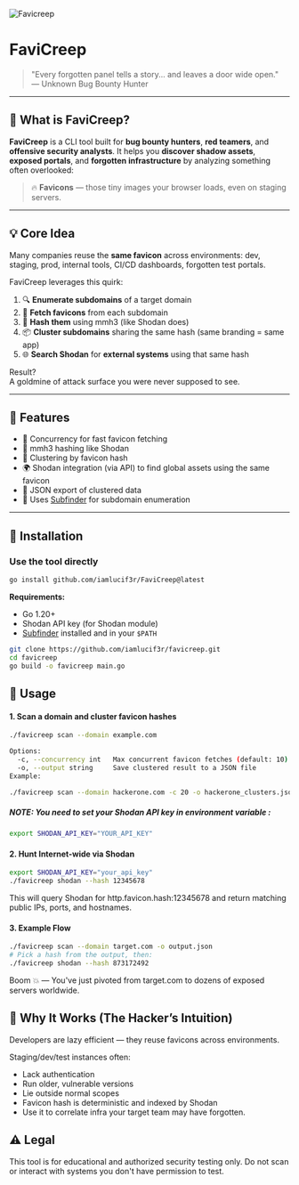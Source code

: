 
![Favicreep](https://github.com/user-attachments/assets/37e7b040-93fc-41a6-86fc-6d55a48fcf49)


# FaviCreep

> "Every forgotten panel tells a story... and leaves a door wide open."  
> — Unknown Bug Bounty Hunter

---

## 🎯 What is FaviCreep?

**FaviCreep** is a CLI tool built for **bug bounty hunters**, **red teamers**, and **offensive security analysts**. It helps you **discover shadow assets**, **exposed portals**, and **forgotten infrastructure** by analyzing something often overlooked:

> 🔥 **Favicons** — those tiny images your browser loads, even on staging servers.

---

## 💡 Core Idea

Many companies reuse the **same favicon** across environments: dev, staging, prod, internal tools, CI/CD dashboards, forgotten test portals.

FaviCreep leverages this quirk:

1. 🔍 **Enumerate subdomains** of a target domain
2. 🎨 **Fetch favicons** from each subdomain
3. 🧠 **Hash them** using mmh3 (like Shodan does)
4. 📦 **Cluster subdomains** sharing the same hash (same branding = same app)
5. 🌐 **Search Shodan** for **external systems** using that same hash

Result?  
A goldmine of attack surface you were never supposed to see.

---

## 🚀 Features

- 🔄 Concurrency for fast favicon fetching
- 🧮 mmh3 hashing like Shodan
- 🧠 Clustering by favicon hash
- 🌍 Shodan integration (via API) to find global assets using the same favicon
- 🧾 JSON export of clustered data
- 🔧 Uses [Subfinder](https://github.com/projectdiscovery/subfinder) for subdomain enumeration

---

## 🧱 Installation
### Use the tool directly

```bash
go install github.com/iamlucif3r/FaviCreep@latest
```
**Requirements:**

- Go 1.20+
- Shodan API key (for Shodan module)
- [Subfinder](https://github.com/projectdiscovery/subfinder) installed and in your `$PATH`

```bash
git clone https://github.com/iamlucif3r/favicreep.git
cd favicreep
go build -o favicreep main.go
```

## 🧪 Usage

#### 1. Scan a domain and cluster favicon hashes

```bash
./favicreep scan --domain example.com

Options:
  -c, --concurrency int   Max concurrent favicon fetches (default: 10)
  -o, --output string     Save clustered result to a JSON file
Example:

./favicreep scan --domain hackerone.com -c 20 -o hackerone_clusters.json
```
##### NOTE: You need to set your Shodan API key in environment variable :

```bash
export SHODAN_API_KEY="YOUR_API_KEY"
```

#### 2. Hunt Internet-wide via Shodan
```bash
export SHODAN_API_KEY="your_api_key"
./favicreep shodan --hash 12345678
```
This will query Shodan for http.favicon.hash:12345678 and return matching public IPs, ports, and hostnames.

#### 3. Example Flow

```bash
./favicreep scan --domain target.com -o output.json
# Pick a hash from the output, then:
./favicreep shodan --hash 873172492
```

Boom 💥 — You've just pivoted from target.com to dozens of exposed servers worldwide.

## 🧠 Why It Works (The Hacker’s Intuition)

Developers are lazy efficient — they reuse favicons across environments.

Staging/dev/test instances often:

- Lack authentication
- Run older, vulnerable versions
- Lie outside normal scopes
- Favicon hash is deterministic and indexed by Shodan
- Use it to correlate infra your target team may have forgotten.

## ⚠️ Legal

This tool is for educational and authorized security testing only.
Do not scan or interact with systems you don't have permission to test.

